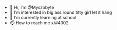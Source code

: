 - 👋 Hi, I’m @Myszobyte
- 👀 I’m interested in big ass round titty girl let it hang
- 🌱 I’m currently learning at school
- 📫 How to reach me x/#4302
